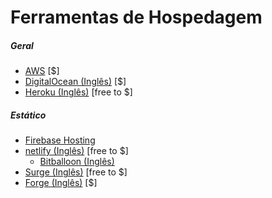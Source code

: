 # Ferramentas de Hospedagem

##### Geral

* [AWS](https://aws.amazon.com/websites/) [$]
* [DigitalOcean (Inglês)](https://digitalocean.com) [$]
* [Heroku (Inglês)](https://heroku.com) [free to $]

##### Estático

* [Firebase Hosting](https://firebase.google.com/docs/hosting/)
* [netlify (Inglês)](https://www.netlify.com) [free to $]
  * [Bitballoon (Inglês)](https://www.bitballoon.com/)
* [Surge (Inglês)](https://surge.sh/) [free to $]
* [Forge (Inglês)](https://getforge.com/) [$]